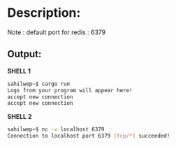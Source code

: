 # Description: 

Note : default port for redis : 6379

## Output: 

**SHELL 1**
```sh
sahilwep~$ cargo run
Logs from your program will appear here!
accept new connection
accept new connection
```

**SHELL 2**
```sh
sahilwep~$ nc -v localhost 6379
Connection to localhost port 6379 [tcp/*] succeeded!  
```